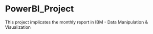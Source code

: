 # PowerBI_Project
This project implicates the monthly report in IBM  - Data Manipulation &amp; Visualization
